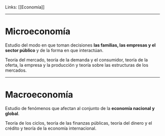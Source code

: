 Links: [[Economía]]
___

# Microeconomía
Estudio del modo en que toman decisiones **las familias, las empresas y el sector público** y de la forma en que interactúan.

Teoría del mercado, teoría de la demanda y el consumidor, teoría de la oferta, la empresa y la producción y teoría sobre las estructuras de los mercados.

___
# Macroeconomía
Estudio de fenómenos que afectan al conjunto de la **economía nacional y global**.

Teoría de los ciclos, teoría de las finanzas públicas, teoría del dinero y el crédito y teoría de la economía internacional.